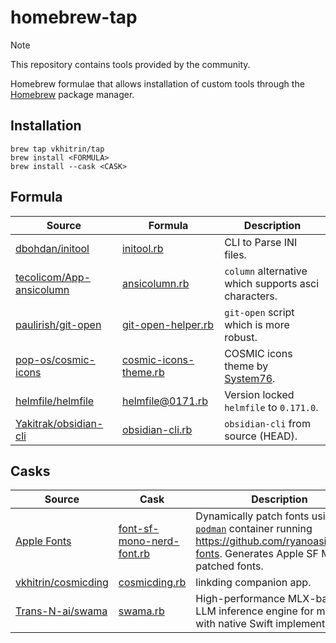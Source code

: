 # homebrew-tap

> [!NOTE]
> This repository contains tools provided by the community.

Homebrew formulae that allows installation of custom tools through the [Homebrew](https://brew.sh/) package manager.

## Installation

```
brew tap vkhitrin/tap
brew install <FORMULA>
brew install --cask <CASK>
```

## Formula

| Source                                                                  | Formula                                                  | Description                                              |
| ----------------------------------------------------------------------- | -------------------------------------------------------- | -------------------------------------------------------- |
| [dbohdan/initool](https://github.com/dbohdan/initool)                   | [initool.rb](./Formula/initool.rb)                       | CLI to Parse INI files.                                  |
| [tecolicom/App-ansicolumn](https://github.com/tecolicom/App-ansicolumn) | [ansicolumn.rb](./Formula/ansicolumn.rb)                 | `column` alternative which supports asci characters.     |
| [paulirish/git-open](https://github.com/paulirish/git-open)             | [git-open-helper.rb](./Formula/git-open-helper.rb)       | `git-open` script which is more robust.                  |
| [pop-os/cosmic-icons](https://github.com/pop-os/cosmic-icons)           | [cosmic-icons-theme.rb](./Formula/cosmic-icons-theme.rb) | COSMIC icons theme by [System76](https://system76.com/). |
| [helmfile/helmfile](https://github.com/helmfile/helmfile)               | [helmfile@0171.rb](./Formula/helmfile@0171.rb)           | Version locked `helmfile` to `0.171.0`.                  |
| [Yakitrak/obsidian-cli](https://github.com/Yakitrak/obsidian-cli)       | [obsidian-cli.rb](./Formula/obsidian-cli.rb)             | `obsidian-cli` from source (HEAD).                       |

## Casks

| Source                                                         | Cask                                                           | Description                                                                                                                                                      |
| -------------------------------------------------------------- | -------------------------------------------------------------- | ---------------------------------------------------------------------------------------------------------------------------------------------------------------- |
| [Apple Fonts](https://developer.apple.com/fonts/)              | [font-sf-mono-nerd-font.rb](./Casks/font-sf-mono-nerd-font.rb) | Dynamically patch fonts using [`podman`](https://podman.io/) container running <https://github.com/ryanoasis/nerd-fonts>. Generates Apple SF Mono patched fonts. |
| [vkhitrin/cosmicding](https://github.com/vkhitrin/cosmicding/) | [cosmicding.rb](./Casks/cosmicding.rb)                         | linkding companion app.                                                                                                                                          |
| [Trans-N-ai/swama](https://github.com/Trans-N-ai/swama/)       | [swama.rb](./Casks/swama.rb)                                   | High-performance MLX-based LLM inference engine for macOS with native Swift implementation                                                                       |
